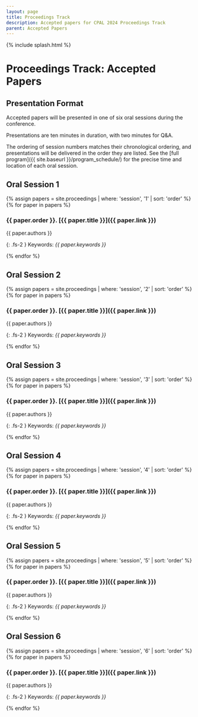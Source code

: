 ```yaml
---
layout: page
title: Proceedings Track
description: Accepted papers for CPAL 2024 Proceedings Track
parent: Accepted Papers
---
```


{% include splash.html %}

# Proceedings Track: Accepted Papers

## Presentation Format

Accepted papers will be presented in one of six oral sessions during the conference.

Presentations are ten minutes in duration, with two minutes for Q&A.

The ordering of session numbers matches their chronological ordering, and
presentations will be delivered in the order they are listed.
See the [full program]({{ site.baseurl }}/program_schedule/) for the precise
time and location of each oral session.

## Oral Session 1

{% assign papers = site.proceedings | where: 'session', '1' | sort: 'order' %}
{% for paper in papers %}

### {{ paper.order }}. [{{ paper.title }}]({{ paper.link }})
{{ paper.authors }}

{: .fs-2 }
Keywords: *{{ paper.keywords }}*

{% endfor %}

## Oral Session 2

{% assign papers = site.proceedings | where: 'session', '2' | sort: 'order' %}
{% for paper in papers %}

### {{ paper.order }}. [{{ paper.title }}]({{ paper.link }})
{{ paper.authors }}

{: .fs-2 }
Keywords: *{{ paper.keywords }}*

{% endfor %}

## Oral Session 3

{% assign papers = site.proceedings | where: 'session', '3' | sort: 'order' %}
{% for paper in papers %}

### {{ paper.order }}. [{{ paper.title }}]({{ paper.link }})
{{ paper.authors }}

{: .fs-2 }
Keywords: *{{ paper.keywords }}*

{% endfor %}

## Oral Session 4

{% assign papers = site.proceedings | where: 'session', '4' | sort: 'order' %}
{% for paper in papers %}

### {{ paper.order }}. [{{ paper.title }}]({{ paper.link }})
{{ paper.authors }}

{: .fs-2 }
Keywords: *{{ paper.keywords }}*

{% endfor %}

## Oral Session 5

{% assign papers = site.proceedings | where: 'session', '5' | sort: 'order' %}
{% for paper in papers %}

### {{ paper.order }}. [{{ paper.title }}]({{ paper.link }})
{{ paper.authors }}

{: .fs-2 }
Keywords: *{{ paper.keywords }}*

{% endfor %}

## Oral Session 6

{% assign papers = site.proceedings | where: 'session', '6' | sort: 'order' %}
{% for paper in papers %}

### {{ paper.order }}. [{{ paper.title }}]({{ paper.link }})
{{ paper.authors }}

{: .fs-2 }
Keywords: *{{ paper.keywords }}*

{% endfor %}

